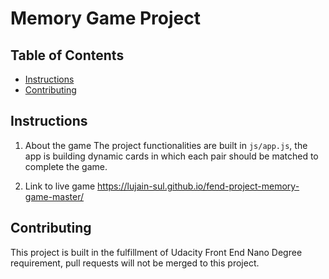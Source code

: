 # Memory Game Project

## Table of Contents

* [Instructions](#instructions)
* [Contributing](#contributing)

## Instructions

1. About the game
The project functionalities are built in `js/app.js`, the app is building dynamic cards in which each pair should be matched to complete the game.

2. Link to live game
https://lujain-sul.github.io/fend-project-memory-game-master/

## Contributing

This project is built in the fulfillment of Udacity Front End Nano Degree requirement, pull requests will not be merged to this project.
